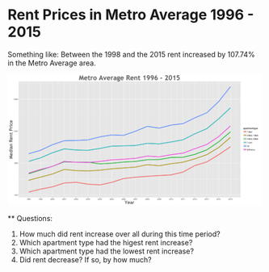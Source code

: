 Rent Prices in Metro Average 1996 - 2015
================

Something like: Between the 1998 and the 2015 rent increased by 107.74% in the Metro Average area.

![](../images/metroaverage.png)

\*\* Questions:

1.  How much did rent increase over all during this time period?
2.  Which apartment type had the higest rent increase?
3.  Which apartment type had the lowest rent increase?
4.  Did rent decrease? If so, by how much?
